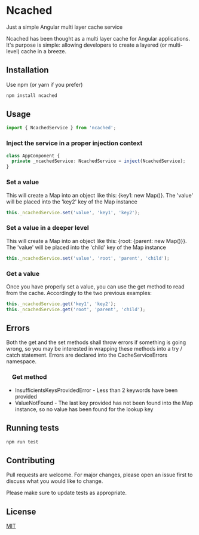 # Ncached

Just a simple Angular multi layer cache service

Ncached has been thought as a multi layer cache for Angular applications. It's purpose is simple: allowing developers to create a layered (or multi-level) cache in a breeze.

## Installation

Use npm (or yarn if you prefer)

```bash
npm install ncached
```

## Usage

```typescript
import { NcachedService } from 'ncached';
```

### Inject the service in a proper injection context
```typescript
class AppComponent {
  private _ncachedService: NcachedService = inject(NcachedService);
}
```

### Set a value
This will create a Map into an object like this: {key1: new Map()}. The 'value' will be placed into the 'key2' key of the Map instance
```typescript
this._ncachedService.set('value', 'key1', 'key2');
```

### Set a value in a deeper level
This will create a Map into an object like this: {root: {parent: new Map()}}. The 'value' will be placed into the 'child' key of the Map instance
```typescript
this._ncachedService.set('value', 'root', 'parent', 'child');
```

### Get a value
Once you have properly set a value, you can use the get method to read from the cache. Accordingly to the two previous examples:
```typescript
this._ncachedService.get('key1', 'key2');
this._ncachedService.get('root', 'parent', 'child');
```

## Errors
Both the get and the set methods shall throw errors if something is going wrong, so you may be interested in wrapping these methods into a try / catch statement. Errors are declared into the CacheServiceErrors namespace.

### &nbsp;&nbsp;&nbsp;&nbsp;Get method
* InsufficientsKeysProvidedError - Less than 2 keywords have been provided
* ValueNotFound - The last key provided has not been found into the Map instance, so no value has been found for the lookup key

## Running tests
```bash
npm run test
```

## Contributing

Pull requests are welcome. For major changes, please open an issue first
to discuss what you would like to change.

Please make sure to update tests as appropriate.

## License

[MIT](https://choosealicense.com/licenses/mit/)